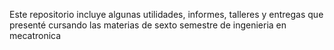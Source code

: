 Este repositorio incluye algunas utilidades, informes, talleres y entregas que presenté 
cursando las materias de sexto semestre de ingenieria en mecatronica
